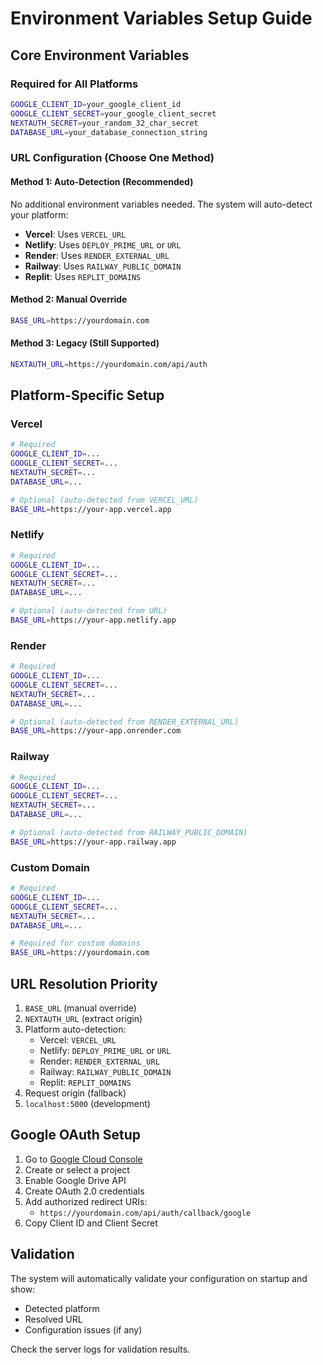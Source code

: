 # Environment Variables Setup Guide

## Core Environment Variables

### Required for All Platforms
```bash
GOOGLE_CLIENT_ID=your_google_client_id
GOOGLE_CLIENT_SECRET=your_google_client_secret  
NEXTAUTH_SECRET=your_random_32_char_secret
DATABASE_URL=your_database_connection_string
```

### URL Configuration (Choose One Method)

#### Method 1: Auto-Detection (Recommended)
No additional environment variables needed. The system will auto-detect your platform:

- **Vercel**: Uses `VERCEL_URL`
- **Netlify**: Uses `DEPLOY_PRIME_URL` or `URL`
- **Render**: Uses `RENDER_EXTERNAL_URL`
- **Railway**: Uses `RAILWAY_PUBLIC_DOMAIN`
- **Replit**: Uses `REPLIT_DOMAINS`

#### Method 2: Manual Override
```bash
BASE_URL=https://yourdomain.com
```

#### Method 3: Legacy (Still Supported)
```bash
NEXTAUTH_URL=https://yourdomain.com/api/auth
```

## Platform-Specific Setup

### Vercel
```bash
# Required
GOOGLE_CLIENT_ID=...
GOOGLE_CLIENT_SECRET=...
NEXTAUTH_SECRET=...
DATABASE_URL=...

# Optional (auto-detected from VERCEL_URL)
BASE_URL=https://your-app.vercel.app
```

### Netlify
```bash
# Required
GOOGLE_CLIENT_ID=...
GOOGLE_CLIENT_SECRET=...
NEXTAUTH_SECRET=...
DATABASE_URL=...

# Optional (auto-detected from URL)
BASE_URL=https://your-app.netlify.app
```

### Render
```bash
# Required
GOOGLE_CLIENT_ID=...
GOOGLE_CLIENT_SECRET=...
NEXTAUTH_SECRET=...
DATABASE_URL=...

# Optional (auto-detected from RENDER_EXTERNAL_URL)
BASE_URL=https://your-app.onrender.com
```

### Railway
```bash
# Required
GOOGLE_CLIENT_ID=...
GOOGLE_CLIENT_SECRET=...
NEXTAUTH_SECRET=...
DATABASE_URL=...

# Optional (auto-detected from RAILWAY_PUBLIC_DOMAIN)
BASE_URL=https://your-app.railway.app
```

### Custom Domain
```bash
# Required
GOOGLE_CLIENT_ID=...
GOOGLE_CLIENT_SECRET=...
NEXTAUTH_SECRET=...
DATABASE_URL=...

# Required for custom domains
BASE_URL=https://yourdomain.com
```

## URL Resolution Priority

1. `BASE_URL` (manual override)
2. `NEXTAUTH_URL` (extract origin)
3. Platform auto-detection:
   - Vercel: `VERCEL_URL`
   - Netlify: `DEPLOY_PRIME_URL` or `URL`
   - Render: `RENDER_EXTERNAL_URL`
   - Railway: `RAILWAY_PUBLIC_DOMAIN`
   - Replit: `REPLIT_DOMAINS`
4. Request origin (fallback)
5. `localhost:5000` (development)

## Google OAuth Setup

1. Go to [Google Cloud Console](https://console.cloud.google.com/)
2. Create or select a project
3. Enable Google Drive API
4. Create OAuth 2.0 credentials
5. Add authorized redirect URIs:
   - `https://yourdomain.com/api/auth/callback/google`
6. Copy Client ID and Client Secret

## Validation

The system will automatically validate your configuration on startup and show:
- Detected platform
- Resolved URL
- Configuration issues (if any)

Check the server logs for validation results.